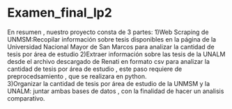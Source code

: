 # Examen_final_lp2
En resumen , nuestro proyecto consta de 3 partes: 
1)Web Scraping de UNMSM:Recopilar información sobre tesis disponibles en la página de la Universidad Nacional Mayor de San Marcos  para analizar la cantidad de tesis por área de estudio 
2)Extraer información sobre las tesis de la UNALM desde el archivo descargado de Renati en formato csv para analizar la cantidad de tesis por área de estudio , este paso requiere de preprocedsamiento , que se realizara en python.  
3)Organizar  la cantidad de tesis por área de estudio de la UNMSM y la UNALM: juntar ambas bases de datos , con la finalidad de hacer un analisis comparativo.  
